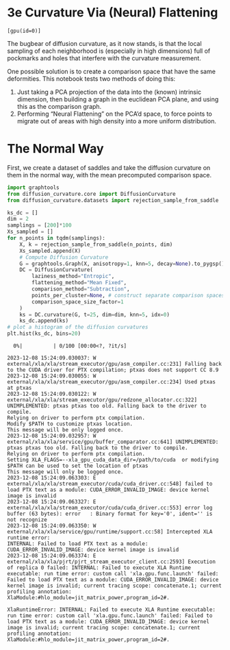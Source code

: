 # 3e Curvature Via (Neural) Flattening

    [gpu(id=0)]

The bugbear of diffusion curvature, as it now stands, is that the local
sampling of each neighborhood is (especially in high dimensions) full of
pockmarks and holes that interfere with the curvature measurement.

One possible solution is to create a comparison space that have the same
deformities. This notebook tests two methods of doing this:

1.  Just taking a PCA projection of the data into the (known) intrinsic
    dimension, then building a graph in the euclidean PCA plane, and
    using this as the comparison graph.
2.  Performing “Neural Flattening” on the PCA’d space, to force points
    to migrate out of areas with high density into a more uniform
    distribution.

# The Normal Way

First, we create a dataset of saddles and take the diffusion curvature
on them in the normal way, with the mean precomputed comparison space.

``` python
import graphtools
from diffusion_curvature.core import DiffusionCurvature
from diffusion_curvature.datasets import rejection_sample_from_saddle
```

``` python
ks_dc = []
dim = 2
samplings = [200]*100
Xs_sampled = []
for n_points in tqdm(samplings):
    X, k = rejection_sample_from_saddle(n_points, dim)
    Xs_sampled.append(X)
    # Compute Diffusion Curvature
    G = graphtools.Graph(X, anisotropy=1, knn=5, decay=None).to_pygsp()
    DC = DiffusionCurvature(
        laziness_method="Entropic",
        flattening_method="Mean Fixed",
        comparison_method="Subtraction",
        points_per_cluster=None, # construct separate comparison spaces around each point
        comparison_space_size_factor=1
    )
    ks = DC.curvature(G, t=25, dim=dim, knn=5, idx=0)
    ks_dc.append(ks)
# plot a histogram of the diffusion curvatures
plt.hist(ks_dc, bins=20)
```

      0%|          | 0/100 [00:00<?, ?it/s]

    2023-12-08 15:24:09.030037: W external/xla/xla/stream_executor/gpu/asm_compiler.cc:231] Falling back to the CUDA driver for PTX compilation; ptxas does not support CC 8.9
    2023-12-08 15:24:09.030055: W external/xla/xla/stream_executor/gpu/asm_compiler.cc:234] Used ptxas at ptxas
    2023-12-08 15:24:09.030122: W external/xla/xla/stream_executor/gpu/redzone_allocator.cc:322] UNIMPLEMENTED: ptxas ptxas too old. Falling back to the driver to compile.
    Relying on driver to perform ptx compilation. 
    Modify $PATH to customize ptxas location.
    This message will be only logged once.
    2023-12-08 15:24:09.032957: W external/xla/xla/service/gpu/buffer_comparator.cc:641] UNIMPLEMENTED: ptxas ptxas too old. Falling back to the driver to compile.
    Relying on driver to perform ptx compilation. 
    Setting XLA_FLAGS=--xla_gpu_cuda_data_dir=/path/to/cuda  or modifying $PATH can be used to set the location of ptxas
    This message will only be logged once.
    2023-12-08 15:24:09.063303: E external/xla/xla/stream_executor/cuda/cuda_driver.cc:548] failed to load PTX text as a module: CUDA_ERROR_INVALID_IMAGE: device kernel image is invalid
    2023-12-08 15:24:09.063327: E external/xla/xla/stream_executor/cuda/cuda_driver.cc:553] error log buffer (63 bytes): error   : Binary format for key='0', ident='' is not recognize
    2023-12-08 15:24:09.063350: W external/xla/xla/service/gpu/runtime/support.cc:58] Intercepted XLA runtime error:
    INTERNAL: Failed to load PTX text as a module: CUDA_ERROR_INVALID_IMAGE: device kernel image is invalid
    2023-12-08 15:24:09.063374: E external/xla/xla/pjrt/pjrt_stream_executor_client.cc:2593] Execution of replica 0 failed: INTERNAL: Failed to execute XLA Runtime executable: run time error: custom call 'xla.gpu.func.launch' failed: Failed to load PTX text as a module: CUDA_ERROR_INVALID_IMAGE: device kernel image is invalid; current tracing scope: concatenate.1; current profiling annotation: XlaModule:#hlo_module=jit_matrix_power,program_id=2#.

    XlaRuntimeError: INTERNAL: Failed to execute XLA Runtime executable: run time error: custom call 'xla.gpu.func.launch' failed: Failed to load PTX text as a module: CUDA_ERROR_INVALID_IMAGE: device kernel image is invalid; current tracing scope: concatenate.1; current profiling annotation: XlaModule:#hlo_module=jit_matrix_power,program_id=2#.

